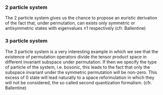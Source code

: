 ### 2 particle system

The 2 particle system gives us the chance to propose an euristic derivation of the fact that, under permutation, can exists only symmetric or antisymmetric states with eigenvalues $\pm1$ respectively (cfr. Ballentine)

### 3 particle system

The 3 particle system is a very interesting example in which we see that the existence of permutation operators divide the tensor product space in different invariant subspace under permutation. 
If then we specify the type of particle of the system, i.e. bosonic, this leads to the fact that only the subspace invariant under the symmetric permutation will be non-zero.
This excess of 0 state will lead naturally to a space reformulation in which they will not be considered, the so called second quantization formalism. (cfr. Ballentine)